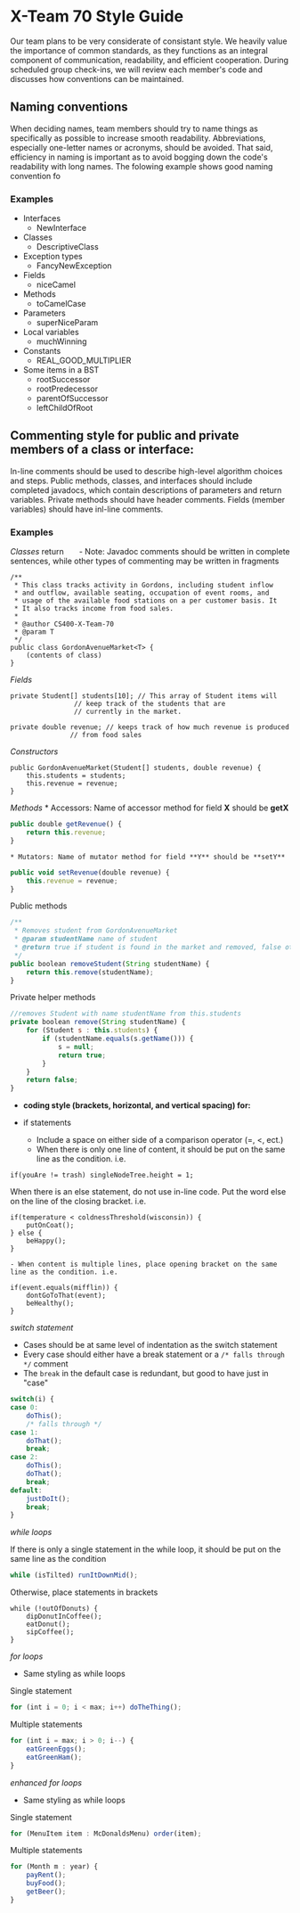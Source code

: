 # X-Team 70 Style Guide

Our team plans to be very considerate of consistant style. We heavily value the importance of common standards, as they functions as an integral component of communication, readability, and efficient cooperation. During scheduled group check-ins, we will review each member's code and discusses how conventions can be maintained.

## Naming conventions

When deciding names, team members should try to name things as specifically as possible to increase smooth readability. Abbreviations, especially one-letter names or acronyms, should be avoided. That said, efficiency in naming is important as to avoid bogging down the code's readability with long names. The folowing example shows good naming convention fo

### Examples
* Interfaces
    - NewInterface
* Classes
    - DescriptiveClass
* Exception types
    - FancyNewException
* Fields
    - niceCamel
* Methods
    - toCamelCase
* Parameters
    - superNiceParam
* Local variables
    - muchWinning
* Constants
    - REAL_GOOD_MULTIPLIER
* Some items in a BST
    * rootSuccessor
    * rootPredecessor
    * parentOfSuccessor 
    * leftChildOfRoot

## Commenting style for public and private members of a class or interface:

In-line comments should be used to describe high-level algorithm choices and steps. Public methods, classes, and interfaces should include completed javadocs, which contain descriptions of parameters and return variables. Private methods should have header comments. Fields (member variables) should have inl-line comments. 

### Examples

  *Classes*  return
  &nbsp;&nbsp;&nbsp;&nbsp;&nbsp;&nbsp;- Note: Javadoc comments should be written in complete sentences, while other types of commenting may be written in fragments

```
/**
 * This class tracks activity in Gordons, including student inflow
 * and outflow, available seating, occupation of event rooms, and
 * usage of the available food stations on a per customer basis. It
 * It also tracks income from food sales.
 *
 * @author CS400-X-Team-70
 * @param T
 */
public class GordonAvenueMarket<T> {
	(contents of class)
}
```
*Fields*
```
private Student[] students[10]; // This array of Student items will 
				// keep track of the students that are
				// currently in the market.

private double revenue; // keeps track of how much revenue is produced 
		       // from food sales
```
*Constructors*
```
public GordonAvenueMarket(Student[] students, double revenue) {
	this.students = students;
	this.revenue = revenue;
}
```
*Methods*
    * Accessors: Name of accessor method for field **X** should be **getX**
```javascript
public double getRevenue() {
	return this.revenue;
}
```
    * Mutators: Name of mutator method for field **Y** should be **setY**
```javascript
public void setRevenue(double revenue) {
	this.revenue = revenue;
}
```
  Public methods
```javascript
/** 
 * Removes student from GordonAvenueMarket
 * @param studentName name of student
 * @return true if student is found in the market and removed, false otherwise
 */
public boolean removeStudent(String studentName) {
	return this.remove(studentName);
}
```
  Private helper methods
```javascript
//removes Student with name studentName from this.students
private boolean remove(String studentName) {
	for (Student s : this.students) {
		if (studentName.equals(s.getName())) {
			s = null;
			return true;
		}
	}
	return false;
}
```
* **coding style (brackets, horizontal, and vertical spacing) for:**

* if statements
  - Include a space on either side of a comparison operator (=, <, ect.)
  - When there is only one line of content, it should be put on the same line as the condition. i.e.
```
if(youAre != trash) singleNodeTree.height = 1;
```
  When there is an else statement, do not use in-line code. Put the word else on the line of the closing bracket. i.e.
```
if(temperature < coldnessThreshold(wisconsin)) {
	putOnCoat();
} else {
	beHappy();
}
```
    - When content is multiple lines, place opening bracket on the same line as the condition. i.e.
```
if(event.equals(mifflin)) {
	dontGoToThat(event);
	beHealthy();
}
```
*switch statement*
  * Cases should be at same level of indentation as the switch statement
  * Every case should either have a break statement or a `/* falls through */` comment
  * The `break` in the default case is redundant, but good to have just in "case"
```javascript
switch(i) {
case 0:
	doThis();
	/* falls through */
case 1:
	doThat();
	break;
case 2:
	doThis();
	doThat();
	break;
default:
	justDoIt();
	break;
}
```
*while loops*

  If there is only a single statement in the while loop, it should be put on the same line as the condition
```javascript
while (isTilted) runItDownMid();
```
  Otherwise, place statements in brackets
```
while (!outOfDonuts) {
	dipDonutInCoffee();
	eatDonut();
	sipCoffee();
}
```	
*for loops*
  * Same styling as while loops
  
  Single statement
```javascript
for (int i = 0; i < max; i++) doTheThing();
```
  Multiple statements
```javascript
for (int i = max; i > 0; i--) {
	eatGreenEggs();
	eatGreenHam();
}
```
*enhanced for loops*
  * Same styling as while loops
  
  Single statement
```javascript
for (MenuItem item : McDonaldsMenu) order(item);
```
  Multiple statements
```javascript
for (Month m : year) {
	payRent();
	buyFood();
	getBeer();
}
```
